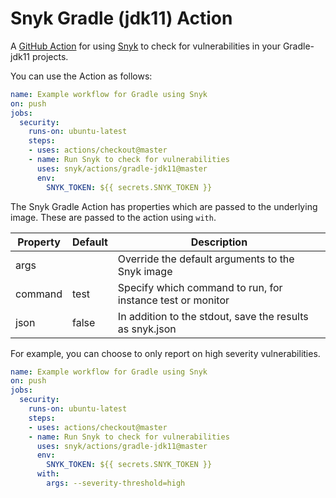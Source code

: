 # Snyk Gradle (jdk11)  Action

A [GitHub Action](https://github.com/features/actions) for using [Snyk](https://snyk.co/SnykGH) to check for
vulnerabilities in your Gradle-jdk11 projects.

You can use the Action as follows:

```yaml
name: Example workflow for Gradle using Snyk 
on: push
jobs:
  security:
    runs-on: ubuntu-latest
    steps:
    - uses: actions/checkout@master
    - name: Run Snyk to check for vulnerabilities
      uses: snyk/actions/gradle-jdk11@master
      env:
        SNYK_TOKEN: ${{ secrets.SNYK_TOKEN }}
```

The Snyk Gradle Action has properties which are passed to the underlying image. These are
passed to the action using `with`.

| Property | Default | Description |
| --- | --- | --- |
| args |   | Override the default arguments to the Snyk image |
| command | test | Specify which command to run, for instance test or monitor |
| json | false | In addition to the stdout, save the results as snyk.json |

For example, you can choose to only report on high severity vulnerabilities.

```yaml
name: Example workflow for Gradle using Snyk 
on: push
jobs:
  security:
    runs-on: ubuntu-latest
    steps:
    - uses: actions/checkout@master
    - name: Run Snyk to check for vulnerabilities
      uses: snyk/actions/gradle-jdk11@master
      env:
        SNYK_TOKEN: ${{ secrets.SNYK_TOKEN }}
      with:
        args: --severity-threshold=high
```
